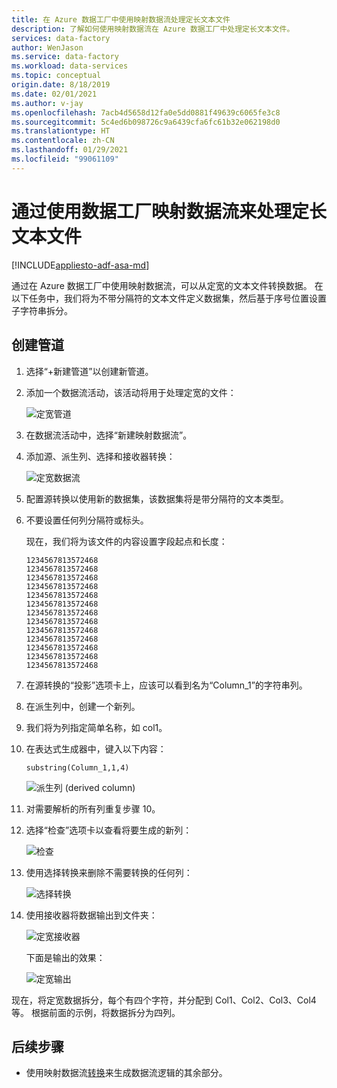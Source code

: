 ```yaml
---
title: 在 Azure 数据工厂中使用映射数据流处理定长文本文件
description: 了解如何使用映射数据流在 Azure 数据工厂中处理定长文本文件。
services: data-factory
author: WenJason
ms.service: data-factory
ms.workload: data-services
ms.topic: conceptual
origin.date: 8/18/2019
ms.date: 02/01/2021
ms.author: v-jay
ms.openlocfilehash: 7acb4d5658d12fa0e5dd0881f49639c6065fe3c8
ms.sourcegitcommit: 5c4ed6b098726c9a6439cfa6fc61b32e062198d0
ms.translationtype: HT
ms.contentlocale: zh-CN
ms.lasthandoff: 01/29/2021
ms.locfileid: "99061109"
---
```

# <a name="process-fixed-length-text-files-by-using-data-factory-mapping-data-flows"></a>通过使用数据工厂映射数据流来处理定长文本文件

[!INCLUDE[appliesto-adf-asa-md](includes/appliesto-adf-asa-md.md)]

通过在 Azure 数据工厂中使用映射数据流，可以从定宽的文本文件转换数据。 在以下任务中，我们将为不带分隔符的文本文件定义数据集，然后基于序号位置设置子字符串拆分。

## <a name="create-a-pipeline"></a>创建管道

1. 选择“+新建管道”以创建新管道。

2. 添加一个数据流活动，该活动将用于处理定宽的文件：

    ![定宽管道](media/data-flow/fwpipe.png)

3. 在数据流活动中，选择“新建映射数据流”。

4. 添加源、派生列、选择和接收器转换：

    ![定宽数据流](media/data-flow/fw2.png)

5. 配置源转换以使用新的数据集，该数据集将是带分隔符的文本类型。

6. 不要设置任何列分隔符或标头。

   现在，我们将为该文件的内容设置字段起点和长度：

    ```
    1234567813572468
    1234567813572468
    1234567813572468
    1234567813572468
    1234567813572468
    1234567813572468
    1234567813572468
    1234567813572468
    1234567813572468
    1234567813572468
    1234567813572468
    1234567813572468
    1234567813572468
    ```

7. 在源转换的“投影”选项卡上，应该可以看到名为“Column_1”的字符串列。

8. 在派生列中，创建一个新列。

9. 我们将为列指定简单名称，如 col1。

10. 在表达式生成器中，键入以下内容：

    ```substring(Column_1,1,4)```

    ![派生列 (derived column)](media/data-flow/fwderivedcol1.png)

11. 对需要解析的所有列重复步骤 10。

12. 选择“检查”选项卡以查看将要生成的新列：

    ![检查](media/data-flow/fwinspect.png)

13. 使用选择转换来删除不需要转换的任何列：

    ![选择转换](media/data-flow/fwselect.png)

14. 使用接收器将数据输出到文件夹：

    ![定宽接收器](media/data-flow/fwsink.png)

    下面是输出的效果：

    ![定宽输出](media/data-flow/fxdoutput.png)

  现在，将定宽数据拆分，每个有四个字符，并分配到 Col1、Col2、Col3、Col4 等。 根据前面的示例，将数据拆分为四列。

## <a name="next-steps"></a>后续步骤

* 使用映射数据流[转换](concepts-data-flow-overview.md)来生成数据流逻辑的其余部分。
